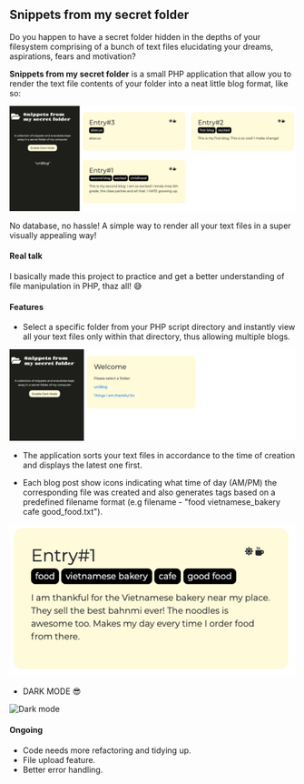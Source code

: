 ## Snippets from my secret folder

Do you happen to have a secret folder hidden in the depths of your filesystem comprising of a bunch of text files
elucidating your dreams, aspirations, fears and motivation? 

**Snippets from my secret folder** is a small PHP application that allow you to render the text file contents of your folder into a neat little blog format, like so:

![Blog screen](/assets/blog.png)

No database, no hassle! A simple way to render all your text files in a super visually appealing way!

#### Real talk
I basically made this project to practice and get a better understanding of file manipulation in PHP, thaz all! :sweat_smile:

#### Features
* Select a specific folder from your PHP script directory and instantly view all your text files only within that directory, thus allowing multiple blogs. 

![Main screen](/assets/home.png)

* The application sorts your text files in accordance to the time of creation and displays the latest one first.

* Each blog post show icons indicating what time of day (AM/PM) the corresponding file was created and also generates tags based on a predefined filename format (e.g filename - "food vietnamese_bakery cafe good_food.txt").

![Main screen](/assets/blogpost.png)

* DARK MODE :sunglasses:

![Dark mode](https://media.giphy.com/media/doWcYeCJ3jUz2mwJmx/giphy.gif)

#### Ongoing

* Code needs more refactoring and tidying up.
* File upload feature.
* Better error handling.


